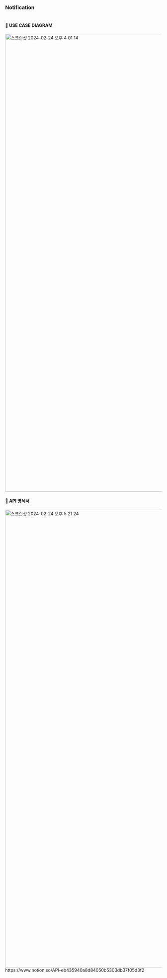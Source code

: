 ### Notification
<h1>

#### 📂 USE CASE DIAGRAM
<img width="1470" alt="스크린샷 2024-02-24 오후 4 01 14" src="https://github.com/choisasa/Board/assets/84234028/88f8d5cd-827b-468b-912e-b61c6cbc3a0c">

#### 📂 API 명세서
<img width="1470" alt="스크린샷 2024-02-24 오후 5 21 24" src="https://github.com/choisasa/Board/assets/84234028/2211d5dc-583c-4c72-b663-d4c3aa7770a3">
https://www.notion.so/API-eb435940a8d84050b5303db37f05d3f2



